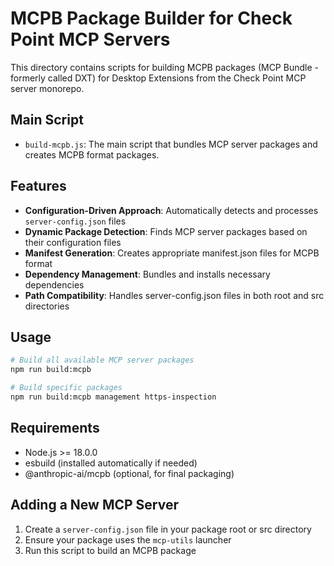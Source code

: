 # MCPB Package Builder for Check Point MCP Servers

This directory contains scripts for building MCPB packages (MCP Bundle - formerly called DXT) for Desktop Extensions from the Check Point MCP server monorepo.

## Main Script

- `build-mcpb.js`: The main script that bundles MCP server packages and creates MCPB format packages.

## Features

- **Configuration-Driven Approach**: Automatically detects and processes `server-config.json` files
- **Dynamic Package Detection**: Finds MCP server packages based on their configuration files
- **Manifest Generation**: Creates appropriate manifest.json files for MCPB format
- **Dependency Management**: Bundles and installs necessary dependencies
- **Path Compatibility**: Handles server-config.json files in both root and src directories

## Usage

```bash
# Build all available MCP server packages
npm run build:mcpb

# Build specific packages
npm run build:mcpb management https-inspection
```

## Requirements

- Node.js >= 18.0.0
- esbuild (installed automatically if needed)
- @anthropic-ai/mcpb (optional, for final packaging)

## Adding a New MCP Server

1. Create a `server-config.json` file in your package root or src directory
2. Ensure your package uses the `mcp-utils` launcher
3. Run this script to build an MCPB package
